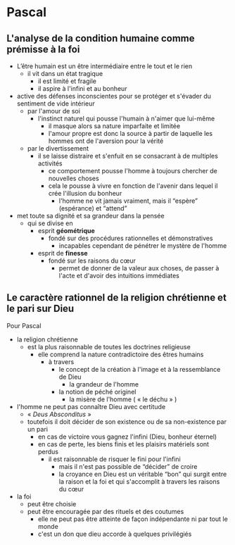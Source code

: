 # Pascal

## L'analyse de la condition humaine comme prémisse à la foi

- L’être humain est un être intermédiaire entre le tout et le rien
  - il vit dans un état tragique
    - il est limité et fragile
    - il aspire à l'infini et au bonheur
- active des défenses inconscientes pour se protéger et s'évader du sentiment de vide intérieur
  - par l'amour de soi
    - l'instinct naturel qui pousse l'humain à n'aimer que lui-même
      - il masque alors sa nature imparfaite et limitée
      - l'amour propre est donc la source à partir de laquelle les hommes ont de l'aversion pour la vérité
  - par le divertissement
    - il se laisse distraire et s'enfuit en se consacrant à de multiples activités
      - ce comportement pousse l'homme à toujours chercher de nouvelles choses
      - cela le pousse à vivre en fonction de l'avenir dans lequel il crée l'illusion du bonheur
        - l'homme ne vit jamais vraiment, mais il “espère” (espérance) et “attend”
- met toute sa dignité et sa grandeur dans la pensée
  - qui se divise en
    - esprit **géométrique**
      - fondé sur des procédures rationnelles et démonstratives
        - incapables cependant de pénétrer le mystère de l'homme
    - esprit de **finesse**
      - fondé sur les raisons du cœur
        - permet de donner de la valeur aux choses, de passer à l'acte et d'avoir des intuitions immédiates

## Le caractère rationnel de la religion chrétienne et le pari sur Dieu

Pour Pascal
- la religion chrétienne
  - est la plus raisonnable de toutes les doctrines religieuse
    - elle comprend la nature contradictoire des êtres humains
      - à travers
        - le concept de la création à l'image et à la ressemblance de Dieu
          - la grandeur de l'homme
        - la notion de péché originel
          - la misère de l'homme ( « le déchu » )
- l'homme ne peut pas connaître Dieu avec certitude
  - « *Deus Absconditus* »
  - toutefois il doit décider de son existence ou de sa non-existence par un pari
    - en cas de victoire vous gagnez l'infini (Dieu, bonheur éternel)
    - en cas de perte, les biens finis et les plaisirs matériels sont perdus
      - il est raisonnable de risquer le fini pour l'infini
        - mais il n'est pas possible de “décider” de croire
        - la croyance en Dieu est un véritable “bon” qui surgit entre la raison et la foi et qui s'accomplit à travers les raisons du cœur
- la foi
  - peut être choisie
  - peut être encouragée par des rituels et des coutumes
    - elle ne peut pas être atteinte de façon indépendante ni par tout le monde
    - c'est un don que dieu accorde à quelques privilégiés